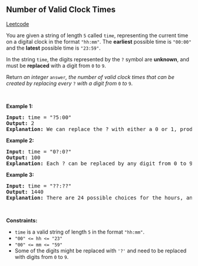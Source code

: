 ## Number of Valid Clock Times
[Leetcode](https://leetcode.com/problems/number-of-valid-clock-times)
<p>You are given a string of length <code>5</code> called <code>time</code>, representing the current time on a digital clock in the format <code>"hh:mm"</code>. The <strong>earliest</strong> possible time is <code>"00:00"</code> and the <strong>latest</strong> possible time is <code>"23:59"</code>.</p>

<p>In the string <code>time</code>, the digits represented by the <code>?</code>&nbsp;symbol are <strong>unknown</strong>, and must be <strong>replaced</strong> with a digit from <code>0</code> to <code>9</code>.</p>

<p>Return<em> an integer </em><code>answer</code><em>, the number of valid clock times that can be created by replacing every </em><code>?</code><em>&nbsp;with a digit from </em><code>0</code><em> to </em><code>9</code>.</p>

<p>&nbsp;</p>
<p><strong class="example">Example 1:</strong></p>

<pre><strong>Input:</strong> time = "?5:00"
<strong>Output:</strong> 2
<strong>Explanation:</strong> We can replace the ? with either a 0 or 1, producing "05:00" or "15:00". Note that we cannot replace it with a 2, since the time "25:00" is invalid. In total, we have two choices.
</pre>

<p><strong class="example">Example 2:</strong></p>

<pre><strong>Input:</strong> time = "0?:0?"
<strong>Output:</strong> 100
<strong>Explanation:</strong> Each ? can be replaced by any digit from 0 to 9, so we have 100 total choices.
</pre>

<p><strong class="example">Example 3:</strong></p>

<pre><strong>Input:</strong> time = "??:??"
<strong>Output:</strong> 1440
<strong>Explanation:</strong> There are 24 possible choices for the hours, and 60 possible choices for the minutes. In total, we have 24 * 60 = 1440 choices.
</pre>

<p>&nbsp;</p>
<p><strong>Constraints:</strong></p>

<ul>
	<li><code>time</code> is a valid string of length <code>5</code> in the format <code>"hh:mm"</code>.</li>
	<li><code>"00" &lt;= hh &lt;= "23"</code></li>
	<li><code>"00" &lt;= mm &lt;= "59"</code></li>
	<li>Some of the digits might be replaced with <code>'?'</code> and need to be replaced with digits from <code>0</code> to <code>9</code>.</li>
</ul>
